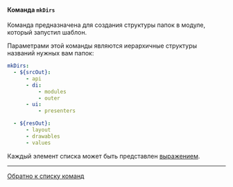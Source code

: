 #### Команда `mkDirs`

Команда предназначена для создания структуры папок в модуле, который запустил шаблон.

Параметрами этой команды являются иерархичные структуры названий нужных вам папок:

```yaml
mkDirs:
  - ${srcOut}:
      - api
      - di:
          - modules
          - outer
      - ui:
          - presenters

  - ${resOut}:
      - layout
      - drawables
      - values
```

Каждый элемент списка может быть представлен [выражением](/plugins/hh-geminio/docs/ru/EXPRESSIONS.md).

--- 

[Обратно к списку команд](/plugins/hh-geminio/docs/ru/recipe_content/RECIPE.md)